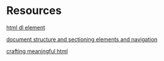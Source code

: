 # Resources

[html dl element](https://developer.mozilla.org/en-US/docs/Web/HTML/Element/dl)

[document structure and sectioning elements and navigation](https://developer.mozilla.org/en-US/docs/Learn/HTML/Introduction_to_HTML/Document_and_website_structure)

[crafting meaningful html](https://www.linkedin.com/learning/crafting-meaningful-html/craft-meaningful-html?u=2109516)